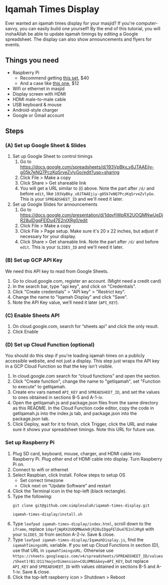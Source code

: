# Iqamah Times Display
Ever wanted an iqamah times display for your masjid? If you're computer-savvy, you can easily build one yourself! By the end of this tutorial, you will inshaAllah be able to update iqamah timings by editing a Google spreadsheet. The display can also show announcements and flyers for events.

## Things you need
* Raspberry Pi 
    * Recommend getting [this set](https://www.amazon.com/dp/B07JR3M7FY), $40
    * And a case like [this one](https://www.amazon.com/dp/B07349HT26), $12
* Wifi or ethernet in masjid
* Display screen with HDMI
* HDMI male-to-male cable
* USB keyboard & mouse 
* Android-style charger
* Google or Gmail account

## Steps 

### (A) Set up Google Sheet & Slides
1. Set up Google Sheet to control timings
    1. Go to https://docs.google.com/spreadsheets/d/193VpBky_v8JTAAEjiy-g05k7eNQ7PczKqSrveZvlyGo/edit?usp=sharing
    2. Click File > Make a copy
    3. Click Share > Get shareable link
    4. You will get a URL similar to (i) above. Note the part after `/d/` and before `edit`, like `193VpBky_v8JTAAEjiy-g05k7eNQ7PczKqSrveZvlyGo`. This is your `SPREADSHEET_ID` and we'll need it later.
2. Set up Google Slides for announcements
    1. Go to https://docs.google.com/presentation/d/1dqvfjWpRX2UOQMNwUeDjR28uIDgqFElDu47E2nlXRg0/edit
    2. Click File > Make a copy
    3. Click File > Page setup. Make sure it's 20 x 22 inches, but adjust if necessary for your display.
    4. Click Share > Get shareable link. Note the part after `/d/` and before `edit`. This is your `SLIDES_ID` and we'll need it later.

### (B) Set up GCP API Key
We need this API key to read from Google Sheets.
1. Go to cloud.google.com, register an account. (Might need a credit card)
2. In the search bar, type "api key", and click on "Credentials".
3. Click "Create credentials" > "API key" > "Restrict key".
4. Change the name to "Iqamah Display" and click "Save".
5. Note the API Key value, we’ll need it later (`API_KEY`).

### (C) Enable Sheets API
1. On cloud.google.com, search for “sheets api” and click the only result.
2. Click Enable

### (D) Set up Cloud Function (optional)
You should do this step if you're loading iqamah times on a publicly accessible website, and not just a display. This step just wraps the API key in a GCP Cloud Function so that the key isn't visible.
1. In cloud.google.com search for “cloud functions” and open the section.
2. Click "Create function", change the name to "getIqamah", set "Function to execute" to getIqamah. 
3. Create env vars named `API_KEY` and `SPREADSHEET_ID`, and set the values to ones obtained in sections B-5 and A-1-iv.
4. Open the getIqamah.js and package.json files from the same directory as this README. In the Cloud Function code editor, copy the code in getIqamah.js into the index.js tab, and package.json into the package.json tab.
5. Click Deploy, wait for it to finish, click Trigger, click the URL and make sure it shows your spreadsheet timings. Note this URL for future use.

### Set up Raspberry Pi
1. Plug SD card, keyboard, mouse, charger, and HDMI cable into Raspberry Pi. Plug other end of HDMI cable into display. Turn Raspberry Pi on.
2. Connect to wifi or ethernet
3. Select Raspbian, click Install. Follow steps to setup OS
    * Set correct timezone
    * Click next on “Update Software” and restart
4. Click the Terminal icon in the top-left (black rectangle).
5. Type the following:
    ```
    git clone git@github.com:simplesalah/iqamah-times-display.git

    iqamah-times-display/install.sh
    ```
6. Type `leafpad iqamah-times-display/index.html`, scroll down to the `iframe`, replace `1dqvfjWpRX2UOQMNwUeDjR28uIDgqFElDu47E2nlXRg0` with your `SLIDES_ID` from section A-2-iv. Save & close.
7. Type `leafpad iqamah-times-display/IqamahDisplay.js`, find the `iqamahTimingsURL` variable. If you set up Cloud Functions in section (D), use that URL in `iqamahTimingsURL`. Otherwise use `https://sheets.googleapis.com/v4/spreadsheets/SPREADSHEET_ID/values/Sheet1!B1:D11?majorDimension=COLUMNS&key=API_KEY`, but replace `API_KEY` and `SPREADSHEET_ID` with values obtained in sections B-5 and A-1-iv. Save & close.
7. Click the top-left raspberry icon > Shutdown > Reboot
